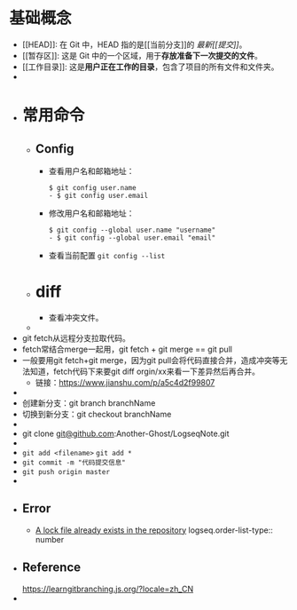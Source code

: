 # 基础概念
- [[HEAD]]: 在 Git 中，HEAD 指的是[[当前分支]]的 *最新[[提交]]*。
- [[暂存区]]: 这是 Git 中的一个区域，用于**存放准备下一次提交的文件**。
- [[工作目录]]: 这是**用户正在工作的目录**，包含了项目的所有文件和文件夹。
-
- # 常用命令
	- ## Config
		- 查看用户名和邮箱地址：
		  ```
		  $ git config user.name
		  - $ git config user.email
		  ```
		- 修改用户名和邮箱地址：
		  ```
		  $ git config --global user.name "username"
		  - $ git config --global user.email "email"
		  ```
		- 查看当前配置
		  `git config --list`
	- # diff
		- 查看冲突文件。
	-
- git fetch从远程分支拉取代码。
- fetch常结合merge一起用，git fetch + git merge == git pull
- 一般要用git fetch+git merge，因为git pull会将代码直接合并，造成冲突等无法知道，fetch代码下来要git
  diff orgin/xx来看一下差异然后再合并。
	- 链接：https://www.jianshu.com/p/a5c4d2f99807
-
- 创建新分支：git branch branchName
- 切换到新分支：git checkout branchName
-
- git clone git@github.com:Another-Ghost/LogseqNote.git
-
- `git add <filename>`
  `git add *`
- `git commit -m "代码提交信息"`
- `git push origin master`
-
- ## Error
	- [A lock file already exists in the repository](https://stackoverflow.com/questions/66449211/a-lock-file-already-exists-in-the-repository-which-blocks-this-operation-from-c)
	  logseq.order-list-type:: number
- ## Reference 
  https://learngitbranching.js.org/?locale=zh_CN
-